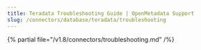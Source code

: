 ```yaml
---
title: Teradata Troubleshooting Guide | OpenMetadata Support
slug: /connectors/database/teradata/troubleshooting
---
```


{% partial file="/v1.8/connectors/troubleshooting.md" /%}
